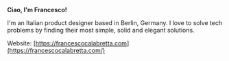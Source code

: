 **Ciao, I'm Francesco!**

I'm an Italian product designer based in Berlin, Germany. I love to solve tech problems by finding their most simple, solid and elegant solutions.

Website: [https://francescocalabretta.com](https://francescocalabretta.com/)

